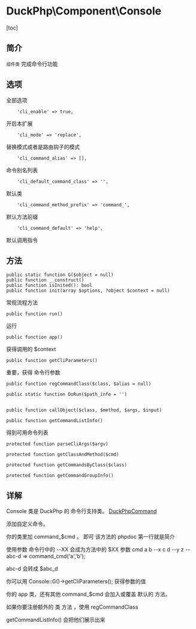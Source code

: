 # DuckPhp\Component\Console
[toc]
## 简介
`组件类` 完成命令行功能

## 选项
全部选项

        'cli_enable' => true,
开启本扩展

        'cli_mode' => 'replace',
替换模式或者是路由钩子的模式

        'cli_command_alias' => [],
命令别名列表

        'cli_default_command_class' => '',
默认类

        'cli_command_method_prefix' => 'command_',
默认方法前缀

        'cli_command_default' => 'help',
默认调用指令

## 方法

    public static function G($object = null)
    public function __construct()
    public function isInited(): bool
    public function init(array $options, ?object $context = null)
常规流程方法

    public function run()
运行

    public function app()
获得调用的 $context 

    
    public function getCliParameters()
重要，获得 命令行参数

    public function regCommandClass($class, $alias = null)
    
    public static function DoRun($path_info = '')
    
    
    public function callObject($class, $method, $args, $input)
    
    public function getCommandListInfo()
得到可用命令列表


    protected function parseCliArgs($argv)
    
    protected function getClassAndMethod($cmd)
    
    protected function getCommandsByClass($class)
    
    protected function getCommandGroupInfo()

## 详解

Console 类是 DuckPhp 的 命令行支持类。
[DuckPhpCommand](Component-DuckPhpCommand.md)


添加自定义命令。

你的类里加 command_$cmd 。 即可
该方法的 phpdoc 第一行就是简介

使用参数
命令行中的 --XX 会成为方法中的 $XX 参数
cmd a b --x c d --y z  --abc-d
=>
command_cmd('a','b');

abc-d 会转成 $abc_d

你可以用
Console::G()->getCliParameters(); 获得参数的值

你的 app 类，还有其他 command_$cmd 会加入或覆盖 默认的 方法。

如果你要注册额外的 类 方法 ，使用 regCommandClass

getCommandListInfo() 会把他们展示出来







